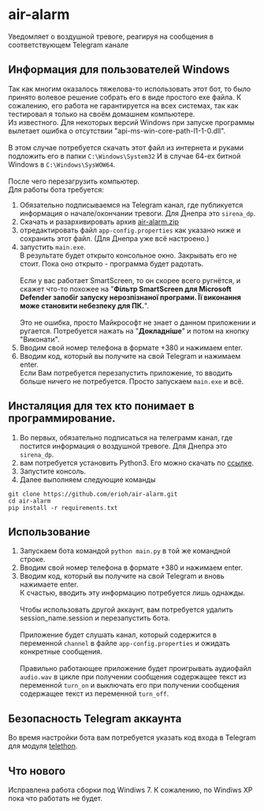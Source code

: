 # air-alarm
Уведомляет о воздушной тревоге, реагируя на сообщения в соответствующем Telegram канале

## Информация для пользователей Windows
Так как многим оказалось тяжелова-то использовать этот бот, то было принято волевое решение собрать его в виде простого exe файла.
К сожалению, его работа не гарантируется на всех системах, так как тестировал я только на своём домашнем компьютере.
<br>Из известного. Для некоторых версий Windows при запуске программы вылетает ошибка о отсутствии "api-ms-win-core-path-l1-1-0.dll".</br> 
<br>В этом случае потребуется скачать этот файл из интернета и руками подложить его в папки `C:\Windows\System32` И в случае 64-ех битной Windows в `C:\Windows\SysWOW64`.</br>
<br>После чего перезагрузить компьютер.</br>
Для работы бота требуется:
1. Обязательно подписываемся на Telegram канал, где публикуется информация о начале/окончании тревоги. Для Днепра это `sirena_dp`.
2. Скачать и разархивировать архив [air-alarm.zip](https://github.com/erioh/air-alarm/raw/main/air-alarm.zip)
3. отредактировать файл `app-config.properties` как указано ниже и сохранить этот файл. (Для Днепра уже всё настроено.)
4. запустить `main.exe`.
<br>В результате будет открыто консольное окно. Закрывать его не стоит. Пока оно открыто - программа будет радотать.<br/>
<br>Если у вас работает SmartScreen, то он скорее всего ругнётся, и скажет что-то похожее на "**Фільтр SmartScreen для Microsoft Defender запобіг запуску нерозпізнаної програми. Її виконання може становити небезпеку для ПК.**".<br/>
<br>Это не ошибка, просто Майкрософт не знает о данном приложении и ругается. Потребуется нажать на "**Докладніше**" и потом на кнопку "Виконати".</br>
5. Вводим свой номер телефона в формате +380 и нажимаем enter.
6. Вводим код, который вы получите на свой Telegram и нажимаем enter.
<br>Если Вам потребуется перезапустить приложение, то вводить больше ничего не потребуется. Просто запускаем `main.exe` и всё.<br/>

## Инсталяция для тех кто понимает в программирование.
1. Во первых, обязательно подписаться на телеграмм канал, где постится информация о воздушной тревоге. Для Днепра это `sirena_dp`.
2. вам потребуется установить Python3. Его можно скачать по [ссылке](https://www.python.org/).
3. Запустите консоль. 
4. Далее выполняем следующие команды
```
git clone https://github.com/erioh/air-alarm.git
cd air-alarm
pip install -r requirements.txt
```

## Использование
1. Запускаем бота командой `python main.py` в той же командной строке.
2. Вводим свой номер телефона в формате +380 и нажимаем enter.
3. Вводим код, который вы получите на свой Telegram и вновь нажимаете enter. 
<br>К счастью, вводить эту информацию потребуется лишь однажды.</br>
<br>Чтобы использовать другой аккаунт, вам потребуется удалить session_name.session и перезапустить бота.</br>
<br>Приложение будет слушать канал, который содержится в переменной `channel` в файле `app-config.properties` и ожидать конкретные сообщения.</br>
<br>Правильно работающее приложение будет проигрывать аудиофайл `audio.wav` в цикле при получении сообщения содержащее текст из переменной `turn_on` и выключать его при получении сообщения содержащее текст из переменной `turn_off`.</br>

## Безопасность Telegram аккаунта
Во время настройки бота вам потребуется указать код входа в Telegram для модуля [telethon](https://github.com/LonamiWebs/Telethon).

## Что нового
Исправлена работа сборки под Windiws 7. К сожалению, по Windiws XP пока что работать не будет.